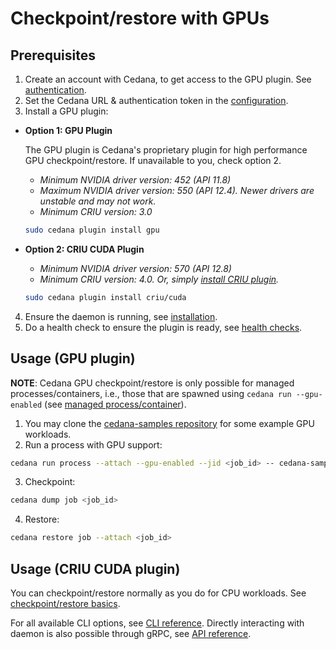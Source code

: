 # Checkpoint/restore with GPUs

## Prerequisites

1. Create an account with Cedana, to get access to the GPU plugin. See [authentication](../../get-started/authentication.md).
2. Set the Cedana URL & authentication token in the [configuration](../../get-started/configuration.md).
3. Install a GPU plugin:

  - **Option 1: GPU Plugin**

    The GPU plugin is Cedana's proprietary plugin for high performance GPU checkpoint/restore. If unavailable to you, check option 2.
    - _Minimum NVIDIA driver version: 452 (API 11.8)_
    - _Maximum NVIDIA driver version: 550 (API 12.4). Newer drivers are unstable and may not work._
    - _Minimum CRIU version: 3.0_


    ```sh
    sudo cedana plugin install gpu
    ```
  - **Option 2: CRIU CUDA Plugin**
    - _Minimum NVIDIA driver version: 570 (API 12.8)_
    - _Minimum CRIU version: 4.0. Or, simply [install CRIU plugin](../../get-started/installation.md#install-criu)._


    ```sh
    sudo cedana plugin install criu/cuda
    ```
4. Ensure the daemon is running, see [installation](../../get-started/installation.md).
5. Do a health check to ensure the plugin is ready, see [health checks](../../get-started/health.md).

## Usage (GPU plugin)

**NOTE**: Cedana GPU checkpoint/restore is only possible for managed processes/containers, i.e., those that are spawned using `cedana run --gpu-enabled` (see [managed process/container](../managed.md)).

1. You may clone the [cedana-samples repository](https://github.com/cedana/cedana-samples) for some example GPU workloads.
2. Run a process with GPU support:

```sh
cedana run process --attach --gpu-enabled --jid <job_id> -- cedana-samples/gpu_smr/vector_add
```

3. Checkpoint:

```sh
cedana dump job <job_id>
```

4. Restore:

```sh
cedana restore job --attach <job_id>
```

## Usage (CRIU CUDA plugin)

You can checkpoint/restore normally as you do for CPU workloads. See [checkpoint/restore basics](../cr.md).

For all available CLI options, see [CLI reference](../../references/cli/cedana.md). Directly interacting with daemon is also possible through gRPC, see [API reference](../../references/api.md).

